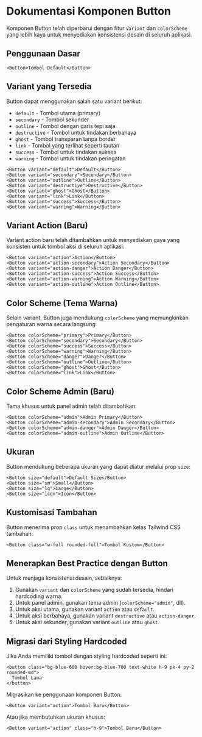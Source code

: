 # Dokumentasi Komponen Button

Komponen Button telah diperbarui dengan fitur `variant` dan `colorScheme` yang lebih kaya untuk menyediakan konsistensi desain di seluruh aplikasi.

## Penggunaan Dasar

```vue
<Button>Tombol Default</Button>
```

## Variant yang Tersedia

Button dapat menggunakan salah satu variant berikut:

- `default` - Tombol utama (primary)
- `secondary` - Tombol sekunder
- `outline` - Tombol dengan garis tepi saja
- `destructive` - Tombol untuk tindakan berbahaya
- `ghost` - Tombol transparan tanpa border
- `link` - Tombol yang terlihat seperti tautan
- `success` - Tombol untuk tindakan sukses
- `warning` - Tombol untuk tindakan peringatan

```vue
<Button variant="default">Default</Button>
<Button variant="secondary">Secondary</Button>
<Button variant="outline">Outline</Button>
<Button variant="destructive">Destructive</Button>
<Button variant="ghost">Ghost</Button>
<Button variant="link">Link</Button>
<Button variant="success">Success</Button>
<Button variant="warning">Warning</Button>
```

## Variant Action (Baru)

Variant action baru telah ditambahkan untuk menyediakan gaya yang konsisten untuk tombol aksi di seluruh aplikasi:

```vue
<Button variant="action">Action</Button>
<Button variant="action-secondary">Action Secondary</Button>
<Button variant="action-danger">Action Danger</Button>
<Button variant="action-success">Action Success</Button>
<Button variant="action-warning">Action Warning</Button>
<Button variant="action-outline">Action Outline</Button>
```

## Color Scheme (Tema Warna)

Selain variant, Button juga mendukung `colorScheme` yang memungkinkan pengaturan warna secara langsung:

```vue
<Button colorScheme="primary">Primary</Button>
<Button colorScheme="secondary">Secondary</Button>
<Button colorScheme="success">Success</Button>
<Button colorScheme="warning">Warning</Button>
<Button colorScheme="danger">Danger</Button>
<Button colorScheme="outline">Outline</Button>
<Button colorScheme="ghost">Ghost</Button>
<Button colorScheme="link">Link</Button>
```

## Color Scheme Admin (Baru)

Tema khusus untuk panel admin telah ditambahkan:

```vue
<Button colorScheme="admin">Admin Primary</Button>
<Button colorScheme="admin-secondary">Admin Secondary</Button>
<Button colorScheme="admin-danger">Admin Danger</Button>
<Button colorScheme="admin-outline">Admin Outline</Button>
```

## Ukuran

Button mendukung beberapa ukuran yang dapat diatur melalui prop `size`:

```vue
<Button size="default">Default Size</Button>
<Button size="sm">Small</Button>
<Button size="lg">Large</Button>
<Button size="icon">Icon</Button>
```

## Kustomisasi Tambahan

Button menerima prop `class` untuk menambahkan kelas Tailwind CSS tambahan:

```vue
<Button class="w-full rounded-full">Tombol Kustom</Button>
```

## Menerapkan Best Practice dengan Button

Untuk menjaga konsistensi desain, sebaiknya:

1. Gunakan `variant` dan `colorScheme` yang sudah tersedia, hindari hardcoding warna.
2. Untuk panel admin, gunakan tema admin (`colorScheme="admin"`, dll).
3. Untuk aksi utama, gunakan variant `action` atau `default`.
4. Untuk aksi berbahaya, gunakan variant `destructive` atau `action-danger`.
5. Untuk aksi sekunder, gunakan variant `outline` atau `ghost`.

## Migrasi dari Styling Hardcoded

Jika Anda memiliki tombol dengan styling hardcoded seperti ini:

```vue
<button class="bg-blue-600 hover:bg-blue-700 text-white h-9 px-4 py-2 rounded-md">
  Tombol Lama
</button>
```

Migrasikan ke penggunaan komponen Button:

```vue
<Button variant="action">Tombol Baru</Button>
```

Atau jika membutuhkan ukuran khusus:

```vue
<Button variant="action" class="h-9">Tombol Baru</Button>
``` 